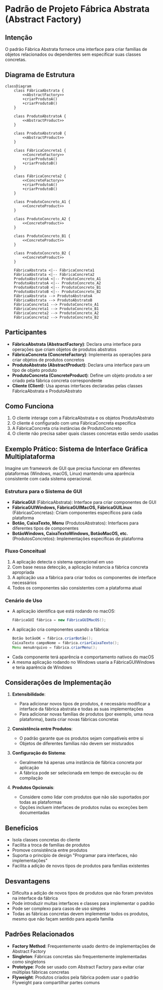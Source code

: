 # Padrão de Projeto Fábrica Abstrata (Abstract Factory)

## Intenção

O padrão Fábrica Abstrata fornece uma interface para criar famílias de objetos relacionados ou dependentes sem
especificar suas classes concretas.

## Diagrama de Estrutura

```mermaid
classDiagram
    class FábricaAbstrata {
        <<AbstractFactory>>
        +criarProdutoA()
        +criarProdutoB()
    }

    class ProdutoAbstratoA {
        <<AbstractProduct>>
    }

    class ProdutoAbstratoB {
        <<AbstractProduct>>
    }

    class FábricaConcreta1 {
        <<ConcreteFactory>>
        +criarProdutoA()
        +criarProdutoB()
    }

    class FábricaConcreta2 {
        <<ConcreteFactory>>
        +criarProdutoA()
        +criarProdutoB()
    }

    class ProdutoConcreto_A1 {
        <<ConcreteProduct>>
    }

    class ProdutoConcreto_A2 {
        <<ConcreteProduct>>
    }

    class ProdutoConcreto_B1 {
        <<ConcreteProduct>>
    }

    class ProdutoConcreto_B2 {
        <<ConcreteProduct>>
    }

    FábricaAbstrata <|-- FábricaConcreta1
    FábricaAbstrata <|-- FábricaConcreta2
    ProdutoAbstratoA <|-- ProdutoConcreto_A1
    ProdutoAbstratoA <|-- ProdutoConcreto_A2
    ProdutoAbstratoB <|-- ProdutoConcreto_B1
    ProdutoAbstratoB <|-- ProdutoConcreto_B2
    FábricaAbstrata --> ProdutoAbstratoA
    FábricaAbstrata --> ProdutoAbstratoB
    FábricaConcreta1 --> ProdutoConcreto_A1
    FábricaConcreta1 --> ProdutoConcreto_B1
    FábricaConcreta2 --> ProdutoConcreto_A2
    FábricaConcreta2 --> ProdutoConcreto_B2
```

## Participantes

- **FábricaAbstrata (AbstractFactory)**: Declara uma interface para operações que criam objetos de produtos abstratos
- **FábricaConcreta (ConcreteFactory)**: Implementa as operações para criar objetos de produtos concretos
- **ProdutoAbstrato (AbstractProduct)**: Declara uma interface para um tipo de objeto produto
- **ProdutoConcreta (ConcreteProduct)**: Define um objeto produto a ser criado pela fábrica concreta correspondente
- **Cliente (Client)**: Usa apenas interfaces declaradas pelas classes FábricaAbstrata e ProdutoAbstrato

## Como Funciona

1. O cliente interage com a FábricaAbstrata e os objetos ProdutoAbstrato
2. O cliente é configurado com uma FábricaConcreta específica
3. A FábricaConcreta cria instâncias de ProdutoConcreto
4. O cliente não precisa saber quais classes concretas estão sendo usadas

## Exemplo Prático: Sistema de Interface Gráfica Multiplataforma

Imagine um framework de GUI que precisa funcionar em diferentes plataformas (Windows, macOS, Linux) mantendo uma
aparência consistente com cada sistema operacional.

### Estrutura para o Sistema de GUI

- **FábricaGUI** (FábricaAbstrata): Interface para criar componentes de GUI
- **FábricaGUIWindows, FábricaGUIMacOS, FábricaGUILinux** (FábricasConcretas): Criam componentes específicos para cada
  plataforma
- **Botão, CaixaTexto, Menu** (ProdutosAbstratos): Interfaces para diferentes tipos de componentes
- **BotãoWindows, CaixaTextoWindows, BotãoMacOS, etc.** (ProdutosConcretos): Implementações específicas de plataforma

### Fluxo Conceitual

1. A aplicação detecta o sistema operacional em uso
2. Com base nessa detecção, a aplicação instancia a fábrica concreta apropriada
3. A aplicação usa a fábrica para criar todos os componentes de interface necessários
4. Todos os componentes são consistentes com a plataforma atual

### Cenário de Uso

- A aplicação identifica que está rodando no macOS:
  ```java
  FábricaGUI fábrica = new FábricaGUIMacOS();
  ```
- A aplicação cria componentes usando a fábrica:
  ```java
  Botão botãoOK = fábrica.criarBotão();
  CaixaTexto campoNome = fábrica.criarCaixaTexto();
  Menu menuArquivo = fábrica.criarMenu();
  ```
- Cada componente terá aparência e comportamento nativos do macOS
- A mesma aplicação rodando no Windows usaria a FábricaGUIWindows e teria aparência de Windows

## Considerações de Implementação

1. **Extensibilidade**:
    - Para adicionar novos tipos de produtos, é necessário modificar a interface da fábrica abstrata e todas as suas
      implementações
    - Para adicionar novas famílias de produtos (por exemplo, uma nova plataforma), basta criar novas fábricas concretas

2. **Consistência entre Produtos**:
    - O padrão garante que os produtos sejam compatíveis entre si
    - Objetos de diferentes famílias não devem ser misturados

3. **Configuração do Sistema**:
    - Geralmente há apenas uma instância de fábrica concreta por aplicação
    - A fábrica pode ser selecionada em tempo de execução ou de compilação

4. **Produtos Opcionais**:
    - Considere como lidar com produtos que não são suportados por todas as plataformas
    - Opções incluem interfaces de produtos nulas ou exceções bem documentadas

## Benefícios

- Isola classes concretas do cliente
- Facilita a troca de famílias de produtos
- Promove consistência entre produtos
- Suporta o princípio de design "Programar para interfaces, não implementações"
- Facilita a adição de novos tipos de produtos para famílias existentes

## Desvantagens

- Dificulta a adição de novos tipos de produtos que não foram previstos na interface da fábrica
- Pode introduzir muitas interfaces e classes para implementar o padrão
- Pode ser complexo para casos de uso simples
- Todas as fábricas concretas devem implementar todos os produtos, mesmo que não façam sentido para aquela família

## Padrões Relacionados

- **Factory Method**: Frequentemente usado dentro de implementações de Abstract Factory
- **Singleton**: Fábricas concretas são frequentemente implementadas como singletons
- **Prototype**: Pode ser usado com Abstract Factory para evitar criar múltiplas fábricas concretas
- **Flyweight**: Produtos criados pela fábrica podem usar o padrão Flyweight para compartilhar partes comuns
